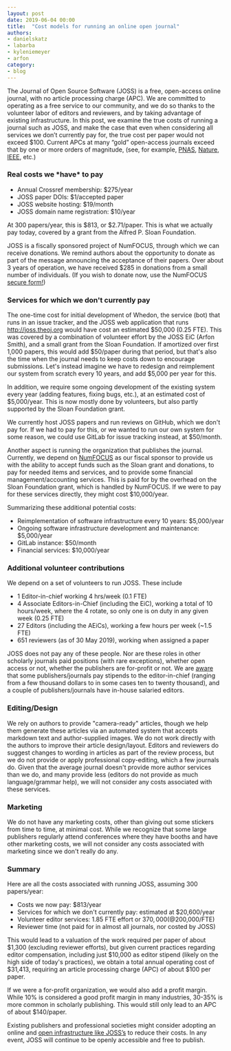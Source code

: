 ```yaml
---
layout: post
date: 2019-06-04 00:00
title:  "Cost models for running an online open journal"
authors:
- danielskatz
- labarba
- kyleniemeyer
- arfon
category:
- blog
---
```

The Journal of Open Source Software (JOSS) is a free, open-access online journal, with no article processing charge (APC). We are committed to operating as a free service to our community, and we do so thanks to the volunteer labor of editors and reviewers, and by taking advantage of existing infrastructure. In this post, we examine the true costs of running a journal such as JOSS, and make the case that even when considering all services we don’t currently pay for, the true cost per paper would not exceed $100. Current APCs at many “gold” open-access journals exceed that by one or more orders of magnitude, (see, for example, [PNAS](https://doi.org/10.1073/pnas.1900359116), [Nature](https://www.nature.com/openresearch/publishing-with-npg/nature-journals/), [IEEE](https://open.ieee.org/index.php/for-authors/article-processing-charges/), etc.)

### Real costs we \*have\* to pay

- Annual Crossref membership: $275/year
- JOSS paper DOIs: $1/accepted paper
- JOSS website hosting: $19/month
- JOSS domain name registration: $10/year

At 300 papers/year, this is $813, or $2.71/paper. This is what we actually pay today, covered by a grant from the Alfred P. Sloan Foundation.

JOSS is a fiscally sponsored project of NumFOCUS, through which we can receive donations. We remind authors about the opportunity to donate as part of the message announcing the acceptance of their papers. Over about 3 years of operation, we have received $285 in donations from a small number of individuals. (If you wish to donate now, use the NumFOCUS [secure form!](https://numfocus.org/project/open-journals))

### Services for which we don't currently pay

The one-time cost for initial development of Whedon, the service (bot) that runs in an issue tracker, and the JOSS web application that runs http://joss.theoj.org would have cost an estimated $50,000 (0.25 FTE). This was covered by a combination of volunteer effort by the JOSS EiC (Arfon Smith), and a small grant from the Sloan Foundation. If amortized over first 1,000 papers, this would add $50/paper during that period, but that's also the time when the journal needs to keep costs down to encourage submissions. Let's instead imagine we have to redesign and reimplement our system from scratch every 10 years, and add $5,000 per year for this.

In addition, we require some ongoing development of the existing system every year (adding features, fixing bugs, etc.), at an estimated cost of $5,000/year. This is now mostly done by volunteers, but also partly supported by the Sloan Foundation grant.

We currently host JOSS papers and run reviews on GitHub, which we don't pay for. If we had to pay for this, or we wanted to run our own system for some reason, we could use GitLab for issue tracking instead, at $50/month.

Another aspect is running the organization that publishes the journal. Currently, we depend on [NumFOCUS](https://numfocus.org/) as our fiscal sponsor to provide us with the ability to accept funds such as the Sloan grant and donations, to pay for needed items and services, and to provide some financial management/accounting services. This is paid for by the overhead on the Sloan Foundation grant, which is handled by NumFOCUS. If we were to pay for these services directly, they might cost $10,000/year.

Summarizing these additional potential costs:

- Reimplementation of software infrastructure every 10 years: $5,000/year
- Ongoing software infrastructure development and maintenance: $5,000/year
- GitLab instance: $50/month
- Financial services: $10,000/year

### Additional volunteer contributions

We depend on a set of volunteers to run JOSS. These include 
- 1 Editor-in-chief working 4 hrs/week (0.1 FTE)
- 4 Associate Editors-in-Chief (including the EiC), working a total of 10 hours/week, where the 4 rotate, so only one is on duty in any given week (0.25 FTE)
- 27 Editors (including the AEiCs), working a few hours per week (~1.5 FTE)
- 651 reviewers (as of 30 May 2019), working when assigned a paper

JOSS does not pay any of these people. Nor are these roles in other scholarly journals paid positions (with rare exceptions), whether open access or not, whether the publishers are for-profit or not. We are [aware](https://www.scienceguide.nl/2019/04/so-what-about-editor-compensation/) that some publishers/journals pay stipends to the editor-in-chief (ranging from a few thousand dollars to in some cases ten to twenty thousand), and a couple of publishers/journals have in-house salaried editors.

### Editing/Design

We rely on authors to provide "camera-ready" articles, though we help them generate these articles via an automated system that accepts markdown text and author-supplied images. We do not work directly with the authors to improve their article design/layout. Editors and reviewers do suggest changes to wording in articles as part of the review process, but we do not provide or apply professional copy-editing, which a few journals do. Given that the average journal doesn't provide more author services than we do, and many provide less (editors do not provide as much language/grammar help), we will not consider any costs associated with these services.

### Marketing

We do not have any marketing costs, other than giving out some stickers from time to time, at minimal cost. While we recognize that some large publishers regularly attend conferences where they have booths and have other marketing costs, we will not consider any costs associated with marketing since we don't really do any.

### Summary

Here are all the costs associated with running JOSS, assuming 300 papers/year:

- Costs we now pay: $813/year
- Services for which we don't currently pay: estimated at $20,600/year
- Volunteer editor services: 1.85 FTE effort or $370,000 (@$200,000/FTE)
- Reviewer time (not paid for in almost all journals, nor costed by JOSS)

This would lead to a valuation of the work required per paper of about $1,300 (excluding reviewer efforts), but given current practices regarding editor compensation, including just $10,000 as editor stipend (likely on the high side of today's practices), we obtain a total annual operating cost of $31,413, requiring an article processing charge (APC) of about $100 per paper.

If we were a for-profit organization, we would also add a profit margin. While 10% is considered a good profit margin in many industries, 30-35% is more common in scholarly publishing. This would still only lead to an APC of about $140/paper.

Existing publishers and professional societies might consider adopting an online and [open infrastructure like JOSS’s](https://github.com/openjournals/joss) to reduce their costs. In any event, JOSS will continue to be openly accessible and free to publish.
